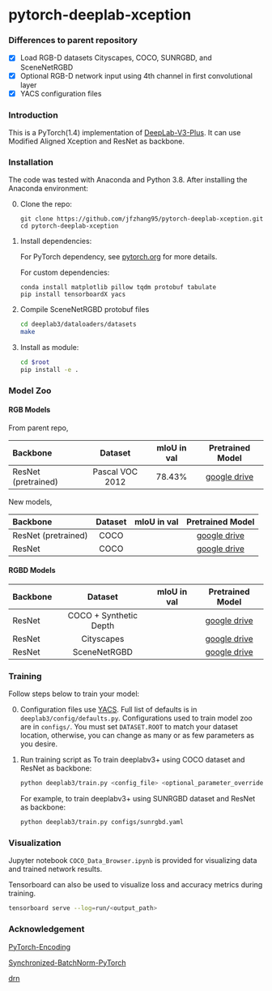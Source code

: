# pytorch-deeplab-xception

### Differences to parent repository
- [x] Load RGB-D datasets Cityscapes, COCO, SUNRGBD, and SceneNetRGBD
- [x] Optional RGB-D network input using 4th channel in first convolutional layer 
- [x] YACS configuration files

### Introduction
This is a PyTorch(1.4) implementation of [DeepLab-V3-Plus](https://arxiv.org/pdf/1802.02611). It
can use Modified Aligned Xception and ResNet as backbone. 

### Installation
The code was tested with Anaconda and Python 3.8. After installing the Anaconda environment:

0. Clone the repo:
    ```Shell
    git clone https://github.com/jfzhang95/pytorch-deeplab-xception.git
    cd pytorch-deeplab-xception
    ```

1. Install dependencies:

    For PyTorch dependency, see [pytorch.org](https://pytorch.org/) for more details.

    For custom dependencies:
    ```Shell
    conda install matplotlib pillow tqdm protobuf tabulate
    pip install tensorboardX yacs
    ```
2. Compile SceneNetRGBD protobuf files
   ```bash
   cd deeplab3/dataloaders/datasets
   make
   ```
    
3. Install as module:
   ```bash
   cd $root
   pip install -e .
   ```

### Model Zoo

#### RGB Models

From parent repo,

| Backbone  | Dataset  |mIoU in val |Pretrained Model|
| :-------- | :------------: |:---------: |:--------------:|
| ResNet (pretrained)   | Pascal VOC 2012 | 78.43%     | [google drive](https://drive.google.com/open?id=1NwcwlWqA-0HqAPk3dSNNPipGMF0iS0Zu) |

New models,

| Backbone  | Dataset  |mIoU in val |Pretrained Model|
| :-------- | :------------: |:---------: |:--------------:|
| ResNet (pretrained)  | COCO        |      | [google drive]() |
| ResNet    | COCO         |      | [google drive]() |

#### RGBD Models

| Backbone  | Dataset  |mIoU in val |Pretrained Model|
| :-------- | :------------: |:---------: |:--------------:|
| ResNet    | COCO + Synthetic Depth |      | [google drive]() |
| ResNet    | Cityscapes           |      | [google drive]() |
| ResNet    | SceneNetRGBD         |      | [google drive]() |
   
### Training
Follow steps below to train your model:

0. Configuration files use [YACS](https://github.com/rbgirshick/yacs). Full list of defaults is in `deeplab3/config/defaults.py`. Configurations used to train model zoo are in `configs/`.  You must set `DATASET.ROOT` to match your dataset location, otherwise, you can change as many or as few parameters as you desire. 

1. Run training script as To train deeplabv3+ using COCO dataset and ResNet as backbone:
    ```bash
    python deeplab3/train.py <config_file> <optional_parameter_overrides>
    ```    
   For example, to train deeplabv3+ using SUNRGBD dataset and ResNet as backbone:
    ```bash
    python deeplab3/train.py configs/sunrgbd.yaml
    ```

### Visualization

Jupyter notebook `COCO_Data_Browser.ipynb` is provided for visualizing data and trained network results. 

Tensorboard can also be used to visualize loss and accuracy metrics during training.

```bash
tensorboard serve --log=run/<output_path>
```

### Acknowledgement
[PyTorch-Encoding](https://github.com/zhanghang1989/PyTorch-Encoding)

[Synchronized-BatchNorm-PyTorch](https://github.com/vacancy/Synchronized-BatchNorm-PyTorch)

[drn](https://github.com/fyu/drn)
